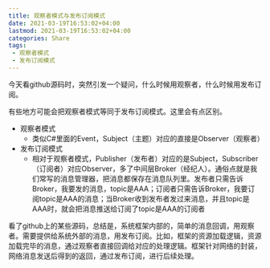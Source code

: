 ```yaml
---
title: 观察者模式与发布订阅模式
date: 2021-03-19T16:53:02+04:00
lastmod: 2021-03-19T16:53:02+04:00
categories: Share
tags: 
 - 观察者模式
 - 发布订阅模式
---
```


今天看github源码时，突然引发一个疑问，什么时候用观察者，什么时候用发布订阅。

有些地方可能会把观察者模式等同于发布订阅模式。这里会有点区别。

- 观察者模式
  - 类似C#里面的Event，Subject（主题）对应的直接是Observer（观察者）
- 发布订阅模式
  - 相对于观察者模式，Publisher（发布者）对应的是Subject，Subscriber（订阅者）对应Observer，多了中间层Broker（经纪人）。通俗点就是我们常写的消息管理器，把消息都保存在消息队列里。发布者只需告诉Broker，我要发的消息，topic是AAA；订阅者只需告诉Broker，我要订阅topic是AAA的消息；当Broker收到发布者发过来消息，并且topic是AAA时，就会把消息推送给订阅了topic是AAA的订阅者

看了github上的某些源码，总结是，系统框架内部的，简单的消息回调，用观察者。需要提供给系统外部的消息，用发布订阅。比如，框架的资源加载逻辑，资源加载完毕的消息，通过观察者直接回调给对应的处理逻辑。框架针对网络的封装，网络消息发送后得到的返回，通过发布订阅，进行后续处理。

